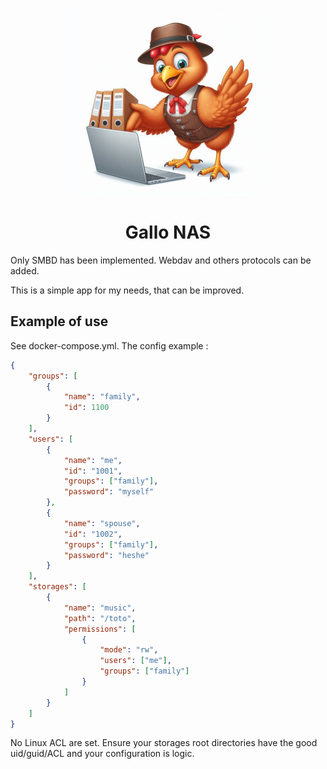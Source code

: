 <p align="center">
    <img height="300" src="https://raw.githubusercontent.com/gallolabs/NAS/main/logo_w300.jpeg">
  <h1 align="center">Gallo NAS</h1>
</p>

Only SMBD has been implemented. Webdav and others protocols can be added.

This is a simple app for my needs, that can be improved.

## Example of use

See docker-compose.yml. The config example :

```json
{
    "groups": [
        {
            "name": "family",
            "id": 1100
        }
    ],
    "users": [
        {
            "name": "me",
            "id": "1001",
            "groups": ["family"],
            "password": "myself"
        },
        {
            "name": "spouse",
            "id": "1002",
            "groups": ["family"],
            "password": "heshe"
        }
    ],
    "storages": [
        {
            "name": "music",
            "path": "/toto",
            "permissions": [
                {
                    "mode": "rw",
                    "users": ["me"],
                    "groups": ["family"]
                }
            ]
        }
    ]
}
```

No Linux ACL are set. Ensure your storages root directories have the good uid/guid/ACL and your configuration is logic.